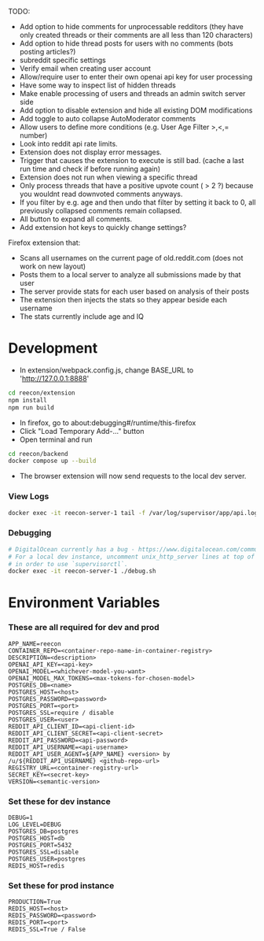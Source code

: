 TODO:
- Add option to hide comments for unprocessable redditors (they have only created threads or their comments are all less than 120 characters)
- Add option to hide thread posts for users with no comments (bots posting articles?)
- subreddit specific settings
- Verify email when creating user account
- Allow/require user to enter their own openai api key for user processing
- Have some way to inspect list of hidden threads
- Make enable processing of users and threads an admin switch server side
- Add option to disable extension and hide all existing DOM modifications
- Add toggle to auto collapse AutoModerator comments
- Allow users to define more conditions (e.g. User Age Filter >,<,= number)
- Look into reddit api rate limits.
- Extension does not display error messages.
- Trigger that causes the extension to execute is still bad. (cache a last run time and check if before running again)
- Extension does not run when viewing a specific thread
- Only process threads that have a positive upvote count ( > 2 ?) because you wouldnt read downvoted comments anyways.
- If you filter by e.g. age and then undo that filter by setting it back to 0, all previously collapsed comments remain collapsed.
- All button to expand all comments.
- Add extension hot keys to quickly change settings?

Firefox extension that:
- Scans all usernames on the current page of old.reddit.com (does not work on new layout)
- Posts them to a local server to analyze all submissions made by that user
- The server provide stats for each user based on analysis of their posts
- The extension then injects the stats so they appear beside each username
- The stats currently include age and IQ

# Development
- In extension/webpack.config.js, change BASE_URL to 'http://127.0.0.1:8888'
```bash
cd reecon/extension
npm install
npm run build
```
- In firefox, go to about:debugging#/runtime/this-firefox
- Click "Load Temporary Add-..." button
- Open terminal and run
```bash
cd reecon/backend
docker compose up --build
```
- The browser extension will now send requests to the local dev server.

### View Logs
```bash
docker exec -it reecon-server-1 tail -f /var/log/supervisor/app/api.log
```

### Debugging
```bash
# DigitalOcean currently has a bug - https://www.digitalocean.com/community/questions/app-platform-supervisor-error
# For a local dev instance, uncomment unix_http_server lines at top of reecon/app/supervisord.conf
# in order to use `supervisorctl`.
docker exec -it reecon-server-1 ./debug.sh
```

# Environment Variables
### These are all required for dev and prod
```
APP_NAME=reecon
CONTAINER_REPO=<container-repo-name-in-container-registry>
DESCRIPTION=<description>
OPENAI_API_KEY=<api-key>
OPENAI_MODEL=<whichever-model-you-want>
OPENAI_MODEL_MAX_TOKENS=<max-tokens-for-chosen-model>
POSTGRES_DB=<name>
POSTGRES_HOST=<host>
POSTGRES_PASSWORD=<password>
POSTGRES_PORT=<port>
POSTGRES_SSL=require / disable
POSTGRES_USER=<user>
REDDIT_API_CLIENT_ID=<api-client-id>
REDDIT_API_CLIENT_SECRET=<api-client-secret>
REDDIT_API_PASSWORD=<api-password>
REDDIT_API_USERNAME=<api-username>
REDDIT_API_USER_AGENT=${APP_NAME} <version> by /u/${REDDIT_API_USERNAME} <github-repo-url>
REGISTRY_URL=<container-registry-url>
SECRET_KEY=<secret-key>
VERSION=<semantic-version>
```

### Set these for dev instance
```
DEBUG=1
LOG_LEVEL=DEBUG
POSTGRES_DB=postgres
POSTGRES_HOST=db
POSTGRES_PORT=5432
POSTGRES_SSL=disable
POSTGRES_USER=postgres
REDIS_HOST=redis
```

### Set these for prod instance
```
PRODUCTION=True
REDIS_HOST=<host>
REDIS_PASSWORD=<password>
REDIS_PORT=<port>
REDIS_SSL=True / False
```
